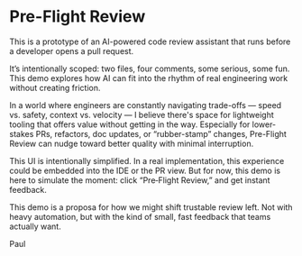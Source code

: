 # Pre-Flight Review

This is a prototype of an AI-powered code review assistant that runs before a developer opens a pull request.

It’s intentionally scoped: two files, four comments, some serious, some fun. This demo explores how AI can fit into the rhythm of real engineering work without creating friction.

In a world where engineers are constantly navigating trade-offs — speed vs. safety, context vs. velocity — I believe there's space for lightweight tooling that offers value without getting in the way. Especially for lower-stakes PRs, refactors, doc updates, or “rubber-stamp” changes, Pre-Flight Review can nudge toward better quality with minimal interruption.

This UI is intentionally simplified. In a real implementation, this experience could be embedded into the IDE or the PR view. But for now, this demo is here to simulate the moment: click “Pre‑Flight Review,” and get instant feedback.

This demo is a proposa for how we might shift trustable review left. Not with heavy automation, but with the kind of small, fast feedback that teams actually want.

Paul
